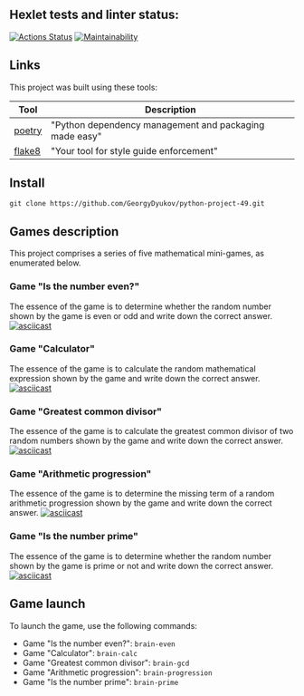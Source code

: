 ## Hexlet tests and linter status:
[![Actions Status](https://github.com/GeorgyDyukov/python-project-49/workflows/hexlet-check/badge.svg)](https://github.com/GeorgyDyukov/python-project-49/actions)
[![Maintainability](https://api.codeclimate.com/v1/badges/8b532050edad3fd4e4f5/maintainability)](https://codeclimate.com/github/GeorgyDyukov/python-project-49/maintainability)


## Links
This project was built using these tools:

| Tool | Description |
|---|---|
| [poetry](https://python-poetry.org/) | "Python dependency management and packaging made easy" |
| [flake8](https://flake8.pycqa.org/) | "Your tool for style guide enforcement" |


## Install
`git clone https://github.com/GeorgyDyukov/python-project-49.git`


## Games description
This project comprises a series of five mathematical mini-games, as enumerated below.

### Game "Is the number even?"
The essence of the game is to determine whether the random number shown by the game is even or odd and write down the correct answer.
[![asciicast](https://asciinema.org/a/uVeh6Zl5kj2IUA0edyE55ihRP.svg)](https://asciinema.org/a/uVeh6Zl5kj2IUA0edyE55ihRP)

### Game "Calculator"
The essence of the game is to calculate the random mathematical expression shown by the game and write down the correct answer.
[![asciicast](https://asciinema.org/a/1pb8PpurAtNXZOOCdVEBwr1I9.svg)](https://asciinema.org/a/1pb8PpurAtNXZOOCdVEBwr1I9)

### Game "Greatest common divisor"
The essence of the game is to calculate the greatest common divisor of two random numbers shown by the game and write down the correct answer.
[![asciicast](https://asciinema.org/a/VGHnC2lEzYJOPXLNLZwpPXBVn.svg)](https://asciinema.org/a/VGHnC2lEzYJOPXLNLZwpPXBVn)

### Game "Arithmetic progression"
The essence of the game is to determine the missing term of a random arithmetic progression shown by the game and write down the correct answer.
[![asciicast](https://asciinema.org/a/Fl4V7BMvlokFdP8vEL0YJqWCg.svg)](https://asciinema.org/a/Fl4V7BMvlokFdP8vEL0YJqWCg)

### Game "Is the number prime"
The essence of the game is to determine whether the random number shown by the game is prime or not and write down the correct answer.
[![asciicast](https://asciinema.org/a/ZJ2yfJ1u4XOa8gKRaYSb1zyE1.svg)](https://asciinema.org/a/ZJ2yfJ1u4XOa8gKRaYSb1zyE1)


## Game launch
To launch the game, use the following commands:
* Game "Is the number even?": `brain-even`
* Game "Calculator": `brain-calc`
* Game "Greatest common divisor": `brain-gcd`
* Game "Arithmetic progression": `brain-progression`
* Game "Is the number prime": `brain-prime`
